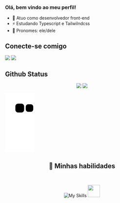 ### Olá, bem vindo ao meu perfil! 

- 🔗 Atuo como desenvolvedor front-end
- ⚡ Estudando Typescript e Tailwilndcss
- 👐 Pronomes: ele/dele


## Conecte-se comigo
<a href="https://www.linkedin.com/in/gabriel-albertin-19baa0206/4"><img src="https://img.shields.io/badge/LinkedIn-0077B5?style=for-the-badge&logo=linkedin&logoColor=white"></a>
<a href="mailto:gabriel.albertin26@hotmail.com"><img src="https://img.shields.io/badge/Microsoft_Outlook-0078D4?style=for-the-badge&logo=microsoft-outlook&logoColor=white"></a>

## Github Status
<div align="center">
<img height="170em" src="https://github-readme-stats.vercel.app/api?username=GabrielAlbertin&show_icons=true&theme=transparent"/>
<img height="170em" src="https://github-readme-stats.vercel.app/api/top-langs/?username=GabrielAlbertin&layout=compact&theme=transparent"/>
</div>

![Snake animation](https://github.com/GabrielAlbertin/GabrielAlbertin/blob/output/github-contribution-grid-snake.svg)

<div align="center">

## 🤹 Minhas habilidades

<br>

![My Skills](https://skills.thijs.gg/icons?i=js,ts,html,css,nextjs,react,tailwind)
<img src="https://cdn.jsdelivr.net/gh/devicons/devicon/icons/redux/redux-original.svg" width="40" height="40" />

